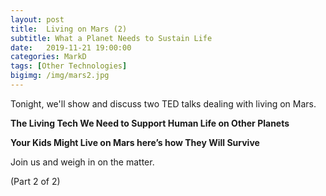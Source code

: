 ```yaml
---
layout: post
title:  Living on Mars (2)
subtitle: What a Planet Needs to Sustain Life
date:   2019-11-21 19:00:00
categories: MarkD 
tags: [Other Technologies]
bigimg: /img/mars2.jpg
---
```

Tonight, we'll show and discuss two TED talks dealing with living on Mars.

**The Living Tech We Need to Support Human Life on Other Planets**

**Your Kids Might Live on Mars here’s how They Will Survive**

Join us and weigh in on the matter. 

(Part 2 of 2)